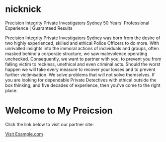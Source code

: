 # nicknick
Precision Integrity Private Investigators Sydney
50 Years' Professional Experience | Guaranteed Results

Precision Integrity Private Investigators Sydney was born from the desire of two highly experienced, skilled and ethical Police Officers to do more. With unrivalled insights into the immoral actions of individuals and groups, often masked behind a corporate structure, we saw malevolence operating unchecked. Consequently, we want to partner with you, to prevent you from falling victim to reckless, unethical and even criminal acts. Should the worst happen we will take every measure to recover your losses and to prevent further victimisation. We solve problems that will not solve themselves. If you are looking for dependable Private Detectives with ethical outside the box thinking, and five decades of experience, then you’ve come to the right place.






<!DOCTYPE html>
<html>
<head>
  <title>Embedded Link Example</title>
</head>
<body>
  <h1>Welcome to My Preicsion</h1>
  <p>Click the link below to visit our partner site:</p>
  
  <a href="https://privateinvestigatorsydney.com.au/">Visit Example.com</a>
</body>
</html>
